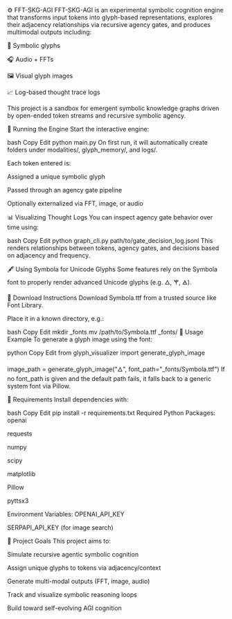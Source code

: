 ⚙️ FFT-SKG-AGI
FFT-SKG-AGI is an experimental symbolic cognition engine that transforms input tokens into glyph-based representations, explores their adjacency relationships via recursive agency gates, and produces multimodal outputs including:

🧠 Symbolic glyphs

🎧 Audio + FFTs

🖼️ Visual glyph images

📈 Log-based thought trace logs

This project is a sandbox for emergent symbolic knowledge graphs driven by open-ended token streams and recursive symbolic agency.

🚀 Running the Engine
Start the interactive engine:

bash
Copy
Edit
python main.py
On first run, it will automatically create folders under modalities/, glyph_memory/, and logs/.

Each token entered is:

Assigned a unique symbolic glyph

Passed through an agency gate pipeline

Optionally externalized via FFT, image, or audio

📊 Visualizing Thought Logs
You can inspect agency gate behavior over time using:

bash
Copy
Edit
python graph_cli.py path/to/gate_decision_log.jsonl
This renders relationships between tokens, agency gates, and decisions based on adjacency and frequency.

🖋️ Using Symbola for Unicode Glyphs
Some features rely on the Symbola font to properly render advanced Unicode glyphs (e.g. 🜂, ⚚, 🜁).

🔽 Download Instructions
Download Symbola.ttf from a trusted source like Font Library.

Place it in a known directory, e.g.:

bash
Copy
Edit
mkdir _fonts
mv /path/to/Symbola.ttf _fonts/
🧱 Usage Example
To generate a glyph image using the font:

python
Copy
Edit
from glyph_visualizer import generate_glyph_image

image_path = generate_glyph_image("🜂", font_path="_fonts/Symbola.ttf")
If no font_path is given and the default path fails, it falls back to a generic system font via Pillow.

🔧 Requirements
Install dependencies with:

bash
Copy
Edit
pip install -r requirements.txt
Required Python Packages:
openai

requests

numpy

scipy

matplotlib

Pillow

pyttsx3

Environment Variables:
OPENAI_API_KEY

SERPAPI_API_KEY (for image search)

🎯 Project Goals
This project aims to:

Simulate recursive agentic symbolic cognition

Assign unique glyphs to tokens via adjacency/context

Generate multi-modal outputs (FFT, image, audio)

Track and visualize symbolic reasoning loops

Build toward self-evolving AGI cognition